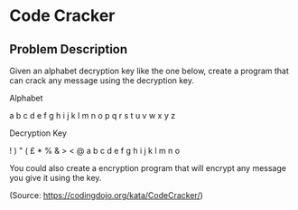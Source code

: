 # Code Cracker

## Problem Description

Given an alphabet decryption key like the one below, create a program that can crack any message using the decryption key.

Alphabet

a b c d e f g h i j k l m n o p q r s t u v w x y z

Decryption Key

! ) " ( £ * % & > < @ a b c d e f g h i j k l m n o     

You could also create a encryption program that will encrypt any message you give it using the key.

(Source: https://codingdojo.org/kata/CodeCracker/)
